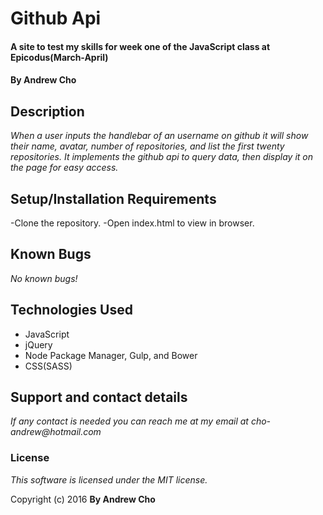 # Github Api

#### A site to test my skills for week one of the JavaScript class at Epicodus(March-April)

#### By Andrew Cho

## Description

_When a user inputs the handlebar of an username on github it will show their name, avatar, number of repositories, and list the first twenty repositories. It implements the github api to query data, then display it on the page for easy access._


## Setup/Installation Requirements
-Clone the repository.
-Open index.html to view in browser.

## Known Bugs
_No known bugs!_

## Technologies Used

- JavaScript
- jQuery
- Node Package Manager, Gulp, and Bower
- CSS(SASS)

## Support and contact details
_If any contact is needed you can reach me at my email at cho-andrew@hotmail.com_

### License

*This software is licensed under the MIT license.*

Copyright (c) 2016 **By Andrew Cho**
